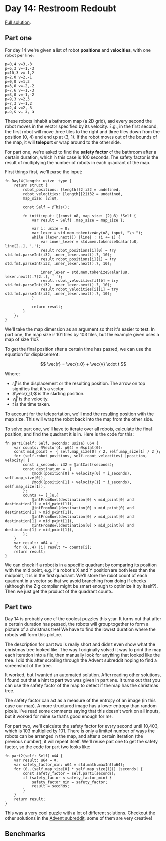 # Day 14: Restroom Redoubt

[Full solution](../src/days/day14.zig).

## Part one

For day 14 we're given a list of robot **positions** and **velocities**, with one robot per line:

```
p=0,4 v=3,-3
p=6,3 v=-1,-3
p=10,3 v=-1,2
p=2,0 v=2,-1
p=0,0 v=1,3
p=3,0 v=-2,-2
p=7,6 v=-1,-3
p=3,0 v=-1,-2
p=9,3 v=2,3
p=7,3 v=-1,2
p=2,4 v=2,-3
p=9,5 v=-3,-3
```

These robots inhabit a bathroom map (a 2D grid), and every second the robot moves in the vector specified by its velocity. E.g., in the first second, the first robot will move three tiles to the right and three tiles down from the position (0, 4) and end up at (3, 1). If the robot moves out of the bounds of the map, it will **teleport** or wrap around to the other side.

For part one, we're asked to find the **safety factor** of the bathroom after a certain duration, which in this case is 100 seconds. The safety factor is the result of multiplying the number of robots in each quadrant of the map.

First things first, we'll parse the input:

```zig
fn Day14(length: usize) type {
    return struct {
        robot_positions: [length][2]i32 = undefined,
        robot_velocities: [length][2]i32 = undefined,
        map_size: [2]u8,

        const Self = @This();

        fn init(input: []const u8, map_size: [2]u8) !Self {
            var result = Self{ .map_size = map_size };

            var i: usize = 0;
            var lexer = std.mem.tokenizeAny(u8, input, "\n ");
            while (lexer.next()) |line| : (i += 1) {
                var inner_lexer = std.mem.tokenizeScalar(u8, line[2..], ',');
                result.robot_positions[i][0] = try std.fmt.parseInt(i32, inner_lexer.next().?, 10);
                result.robot_positions[i][1] = try std.fmt.parseInt(i32, inner_lexer.next().?, 10);

                inner_lexer = std.mem.tokenizeScalar(u8, lexer.next().?[2..], ',');
                result.robot_velocities[i][0] = try std.fmt.parseInt(i32, inner_lexer.next().?, 10);
                result.robot_velocities[i][1] = try std.fmt.parseInt(i32, inner_lexer.next().?, 10);
            }

            return result;
        }
    };
}
```

We'll take the map dimension as an argument so that it's easier to test. In part one, the map size is 101 tiles by 103 tiles, but the example given uses a map of size 11x7.

To get the final position after a certain time has passed, we can use the equation for displacement:

$$
\vec{r} = \vec{r_0} + \vec{v} \cdot t
$$

Where:
- $\vec{r}$ is the displacement or the resulting position. The arrow on top signifies that it's a vector.
- $\vec{r_0}$ is the starting position.
- $\vec{v}$ is the velocity.
- $t$ is the time taken.

To account for the teleportation, we'll [mod](https://en.wikipedia.org/wiki/Modulo) the resulting position with the map size. This will wrap the robot back into the map from the other side.

To solve part one, we'll have to iterate over all robots, calculate the final position, and find the quadrant it is in. Here is the code for this:

```zig
fn part1(self: Self, seconds: usize) u64 {
    var counts: @Vector(4, u64) = @splat(0);
    const mid_point = .{ self.map_size[0] / 2, self.map_size[1] / 2 };
    for (self.robot_positions, self.robot_velocities) |position, velocity| {
        const i_seconds: i32 = @intCast(seconds);
        const destination = .{
            @mod((position[0] + velocity[0] * i_seconds), self.map_size[0]),
            @mod((position[1] + velocity[1] * i_seconds), self.map_size[1]),
        };
        counts += [_]u1{
            @intFromBool(destination[0] < mid_point[0] and destination[1] < mid_point[1]),
            @intFromBool(destination[0] < mid_point[0] and destination[1] > mid_point[1]),
            @intFromBool(destination[0] > mid_point[0] and destination[1] < mid_point[1]),
            @intFromBool(destination[0] > mid_point[0] and destination[1] > mid_point[1]),
        };
    }
    var result: u64 = 1;
    for (0..4) |i| result *= counts[i];
    return result;
}
```

We can check if a robot is in a specific quadrant by comparing its position with the mid point, e.g. if a robot's X and Y position are both less than the midpoint, it is in the first quadrant. We'll store the robot count of each quadrant in a vector so that we avoid branching from doing if checks (although the Zig compiler might be smart enough to optimize it by itself?). Then we just get the product of the quadrant counts.

## Part two

Day 14 is probably one of the coolest puzzles this year. It turns out that after a certain duration has passed, the robots will group together to form a picture of a christmas tree! We have to find the lowest duration where the robots will form this picture.

The description for part two is really short and didn't even show what the christmas tree looked like. The way I originally solved it was to print the map each iteration into a file, then manually look for anything that looked like the tree. I did this after scrolling through the Advent subreddit hoping to find a screenshot of the tree.

It worked, but I wanted an automated solution. After reading other solutions, I found out that a hint to part two was given in part one. It turns out that you can use the safety factor of the map to detect if the map has the christmas tree.

The safety factor can act as a measure of the entropy of an image (in this case our map). A more structured image has a lower entropy than random pixels. I've read some comments saying that this doesn't work on all inputs, but it worked for mine so that's good enough for me.

For part two, we'll calculate the safety factor for every second until 10,403, which is 103 multiplied by 101. There is only a limited number of ways the robots can be arranged in the map, and after a certain iteration (the previous number), it will repeat itself. We'll reuse part one to get the safety factor, so the code for part two looks like:

```zig
fn part2(self: Self) u64 {
    var result: u64 = 0;
    var safety_factor_min: u64 = std.math.maxInt(u64);
    for (0..(self.map_size[0] * self.map_size[1])) |seconds| {
        const safety_factor = self.part1(seconds);
        if (safety_factor < safety_factor_min) {
            safety_factor_min = safety_factor;
            result = seconds;
        }
    }
    return result;
}
```

This was a very cool puzzle with a lot of different solutions. Checkout the other solutions in the [Advent subreddit](https://www.reddit.com/r/adventofcode/comments/1hdvhvu/2024_day_14_solutions/), some of them are very creative!

## Benchmarks
